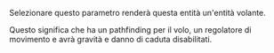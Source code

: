 Selezionare questo parametro renderà questa entità un'entità volante.

Questo significa che ha un pathfinding per il volo, un regolatore di movimento e avrà gravità e danno di caduta disabilitati.
